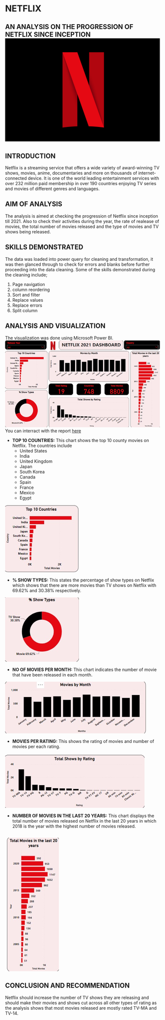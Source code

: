 # NETFLIX
AN ANALYSIS ON THE PROGRESSION OF NETFLIX SINCE INCEPTION
![](NETFLIXLOGO.jpg)
---

## INTRODUCTION
Netflix is a streaming service that offers a wide variety of award-winning TV shows, movies, anime, documentaries and more on thousands of internet-connected device. It is one of the world leading entertainment services with over 232 million paid membership in over 190 countries enjoying TV series and movies of different genres and languages.

## AIM OF ANALYSIS
The analysis is aimed at checking the progression of Netflix since inception till 2021. Also to check their activities during the year, the rate of realease of movies, the total number of movies released and the type of movies and TV shows being released.

## SKILLS DEMONSTRATED
The data was loaded into power query for cleaning and transformation, it was then glanced through to check for errors and blanks before further proceeding into the data cleaning. Some of the skills demonstrated during the cleaning include;
1.	Page navigation
2.	column reordering
3.	Sort and filter
4.	Replace values 
5.	Replace errors 
6.	Split column

## ANALYSIS AND VISUALIZATION
The visualization was done using Microsoft Power BI. 
![](NetflixDashboard.jpg)
You can interract with the report [here](https://app.powerbi.com/view?r=eyJrIjoiZDQ1YTdlMjctOWMzYS00YWNhLTg3YjItNGJhYjk2YzJmZTAzIiwidCI6ImRmODY3OWNkLWE4MGUtNDVkOC05OWFjLWM4M2VkN2ZmOTVhMCJ9&embedImagePlaceholder=true)

- **TOP 10 COUNTRIES:** This chart shows the top 10 county movies on Netflix. The countries include
  - United States
  - India
  - United Kingdom
  - Japan 
  - South Korea
  - Canada
  - Spain
  - France
  - Mexico
  - Egypt
  
![](Top10Countries.jpg)


- **% SHOW TYPES:** This states the percentage of show types on Netflix which shows that there are more movies than TV shows on Netflix with 69.62% and 30.38% respectively.

![](PermovieTypes.jpg)

- **NO OF MOVIES PER MONTH:** This chart indicates the number of movie that have been released in each month.

![](MoviesPerMonth.jpg)

- **MOVIES PER RATING:** This shows the rating of movies and number of movies per each rating. 

![](TotalShowsByRating.jpg)

- **NUMBER OF MOVIES IN THE LAST 20 YEARS:** This chart displays the total number of movies released on Netflix in the last 20 years in which 2018 is the year with the highest number of movies released.

![](TotalMoviesPerYear.jpg)
---
## CONCLUSION AND RECOMMENDATION

Netflix should increase the number of TV shows they are releasing and should make their movies and shows cut across all other types of rating as the analysis shows that most movies released are mostly rated TV-MA and TV-14.
